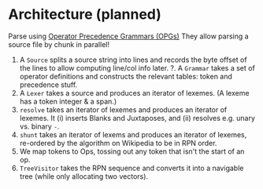 # Architecture (planned)

Parse using [Operator Precedence Grammars
(OPGs)](https://en.wikipedia.org/wiki/Operator-precedence_grammar)
They allow parsing a source file by chunk in parallel!

1. A `Source` splits a source string into lines and records the byte offset of
   the lines to allow computing line/col info later.
?. A `Grammar` takes a set of operator definitions and constructs the relevant
   tables: token and precedence stuff.
2. A `Lexer` takes a source and produces an iterator of lexemes. (A lexeme has a
   token integer & a span.)
3. `resolve` takes an iterator of lexemes and produces an iterator of lexemes.
   It (i) inserts Blanks and Juxtaposes, and (ii) resolves e.g. unary vs. binary
   `-`.
4. `shunt` takes an iterator of lexems and produces an iterator of lexemes,
   re-ordered by the algorithm on Wikipedia to be in RPN order.
5. We map tokens to Ops, tossing out any token that isn't the start of an op.
6. `TreeVisitor` takes the RPN sequence and converts it into a navigable tree
   (while only allocating two vectors).
